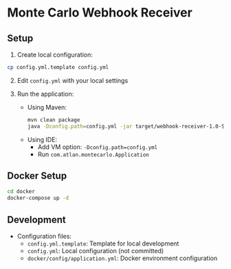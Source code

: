 # Monte Carlo Webhook Receiver

## Setup

1. Create local configuration:

```bash
cp config.yml.template config.yml
```

2. Edit `config.yml` with your local settings

3. Run the application:
    - Using Maven:
      ```bash
      mvn clean package
      java -Dconfig.path=config.yml -jar target/webhook-receiver-1.0-SNAPSHOT.jar
      ```
    - Using IDE:
        - Add VM option: `-Dconfig.path=config.yml`
        - Run `com.atlan.montecarlo.Application`

## Docker Setup

```bash
cd docker
docker-compose up -d
```

## Development

- Configuration files:
    - `config.yml.template`: Template for local development
    - `config.yml`: Local configuration (not committed)
    - `docker/config/application.yml`: Docker environment configuration

